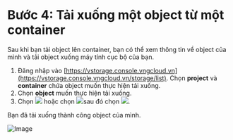# Bước 4: Tải xuống một object từ một container

Sau khi bạn tải object lên container, bạn có thể xem thông tin về object của mình và tải object xuống máy tính cục bộ của bạn.

1. Đăng nhập vào [https://vstorage.console.vngcloud.vn](https://vstorage.console.vngcloud.vn/storage/list). Chọn **project** và **container** chứa object muốn thực hiện tải xuống. 
2. Chọn **object** muốn thực hiện tải xuống.
3. Chọn ![](https://docs.vngcloud.vn/download/thumbnails/49648419/image2023-3-6\_9-50-12.png?version=1\&modificationDate=1678071013000\&api=v2) hoặc chọn ![](https://docs.vngcloud.vn/download/thumbnails/49648419/image2023-6-28\_11-45-59.png?version=1\&modificationDate=1687927559000\&api=v2)sau đó chọn ![](https://docs.vngcloud.vn/download/thumbnails/49648419/image2023-6-28\_11-46-15.png?version=1\&modificationDate=1687927576000\&api=v2).

Bạn đã tải xuống thành công object của mình.



![Image](https://github.com/vngcloud/docs/blob/main/Vietnamese/.gitbook/assets/Tai_xuong_object.gif?raw=true)
